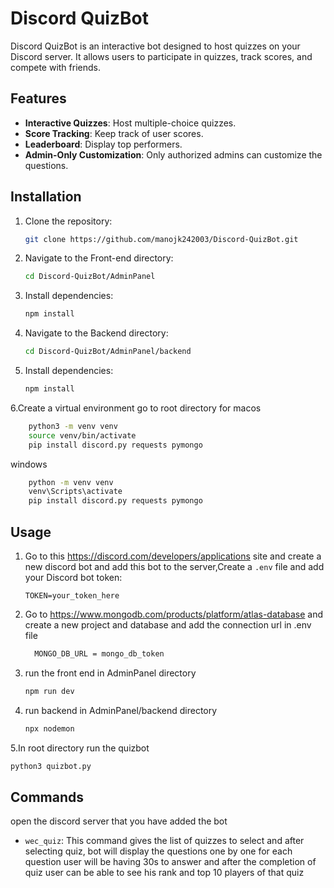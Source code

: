 # Discord QuizBot

Discord QuizBot is an interactive bot designed to host quizzes on your Discord server. It allows users to participate in quizzes, track scores, and compete with friends.

## Features
- **Interactive Quizzes**: Host multiple-choice quizzes.
- **Score Tracking**: Keep track of user scores.
- **Leaderboard**: Display top performers.
- **Admin-Only Customization**: Only authorized admins can customize the questions.

## Installation

1. Clone the repository:
    ```bash
    git clone https://github.com/manojk242003/Discord-QuizBot.git
    ```
2. Navigate to the Front-end directory:
    ```bash
    cd Discord-QuizBot/AdminPanel
    ```
3. Install dependencies:
    ```bash
    npm install
    ```
4. Navigate to the Backend directory:
    ```bash
    cd Discord-QuizBot/AdminPanel/backend
    ```
5. Install dependencies:
    ```bash
    npm install
    ```
6.Create a virtual environment go to root directory for macos
  ```bash
      python3 -m venv venv
      source venv/bin/activate      
      pip install discord.py requests pymongo
  ```
  windows
  ```bash
      python -m venv venv
      venv\Scripts\activate
      pip install discord.py requests pymongo
  ```

## Usage

1. Go to this https://discord.com/developers/applications site and create a new discord bot and add this bot to the server,Create a `.env` file and add your Discord bot token:
    ```
    TOKEN=your_token_here
    ```
3. Go to https://www.mongodb.com/products/platform/atlas-database and create a new project and database and add the connection url in .env file
   ```bash
     MONGO_DB_URL = mongo_db_token
   ```
4. run the front end in AdminPanel directory
   ```bash
   npm run dev
   ```
5. run backend in AdminPanel/backend directory
   ```bash
   npx nodemon
   ```
5.In root directory run the quizbot
  ```bash
  python3 quizbot.py
  ```

## Commands
  open the discord server that you have added the bot
- `wec_quiz`: This command gives the list of quizzes to select and after selecting quiz, bot will display the questions one by one for each question user will be having 30s to answer and after the completion of quiz user can be able to see his rank and top 10 players of that quiz



